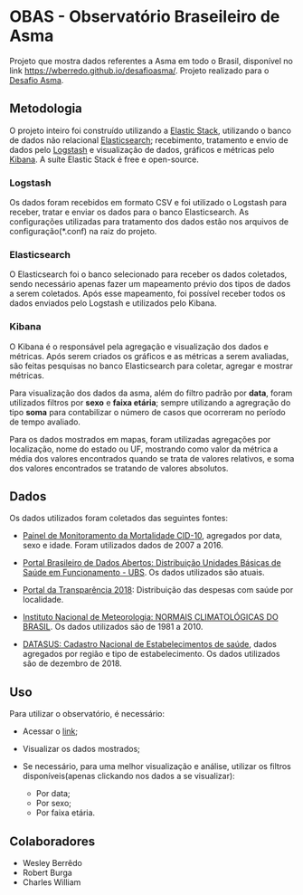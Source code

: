 # OBAS - Observatório Braseileiro de Asma
Projeto que mostra dados referentes a Asma em todo o Brasil, disponível no link https://wberredo.github.io/desafioasma/. Projeto realizado para o [Desafio Asma](https://desafioasmagsk.inovaeinstein.com.br/).

## Metodologia
O projeto inteiro foi construído utilizando a [Elastic Stack](https://www.elastic.co/pt/products/), utilizando o banco de dados não relacional [Elasticsearch](https://www.elastic.co/pt/products/elasticsearch); recebimento, tratamento e envio de dados pelo [Logstash](https://www.elastic.co/pt/products/logstash) e visualização de dados, gráficos e métricas pelo [Kibana](https://www.elastic.co/pt/products/kibana). A suíte Elastic Stack é free e open-source.

### Logstash
Os dados foram recebidos em formato CSV e foi utilizado o Logstash para receber, tratar e enviar os dados para o banco Elasticsearch.
As configurações utilizadas para tratamento dos dados estão nos arquivos de configuração(*.conf) na raiz do projeto.

### Elasticsearch
O Elasticsearch foi o banco selecionado para receber os dados coletados, sendo necessário apenas fazer um mapeamento prévio dos tipos de dados a serem coletados. Após esse mapeamento, foi possível receber todos os dados enviados pelo Logstash e utilizados pelo Kibana.

### Kibana
O Kibana é o responsável pela agregação e visualização dos dados e métricas. Após serem criados os gráficos e as métricas a serem avaliadas, são feitas pesquisas no banco Elasticsearch para coletar, agregar e mostrar métricas.

Para visualização dos dados da asma, além do filtro padrão por **data**, foram utilizados filtros por **sexo** e **faixa etária**; sempre utilizando a agregração do tipo **soma** para contabilizar o número de casos que ocorreram no período de tempo avaliado.

Para os dados mostrados em mapas, foram utilizadas agregações por localização, nome do estado ou UF, mostrando como valor da métrica a média dos valores encontrados quando se trata de valores relativos, e soma dos valores encontrados se tratando de valores absolutos.

## Dados

Os dados utilizados foram coletados das seguintes fontes:
  * [Painel de Monitoramento da Mortalidade CID-10](http://svs.aids.gov.br/dantps/centrais-de-conteudos/paineis-de-monitoramento/mortalidade/cid10), agregados por data, sexo e idade. Foram utilizados dados de 2007 a 2016.
  
  * [Portal Brasileiro de Dados Abertos: Distribuição Unidades Básicas de Saúde em Funcionamento - UBS](http://dados.gov.br/dataset/ubs_funcionamento). Os dados utilizados são atuais.

  * [Portal da Transparência 2018](http://www.portaltransparencia.gov.br/funcoes/10-saude?ano=2018): Distribuição das despesas com saúde por localidade.

  * [Instituto Nacional de Meteorologia: NORMAIS CLIMATOLÓGICAS DO BRASIL](http://www.inmet.gov.br/portal/index.php?r=clima/normaisClimatologicas). Os dados utilizados são de 1981 a 2010.

  * [DATASUS: Cadastro Nacional de Estabelecimentos de saúde](http://www2.datasus.gov.br/DATASUS/index.php?area=0204), dados agregados por região e tipo de estabelecimento. Os dados utilizados são de dezembro de 2018.

## Uso
Para utilizar o observatório, é necessário:
* Acessar o [link](https://wberredo.github.io/desafioasma/);

* Visualizar os dados mostrados;

* Se necessário, para uma melhor visualização e análise, utilizar os filtros disponíveis(apenas clickando nos dados a se visualizar):

  * Por data;
  * Por sexo;
  * Por faixa etária.

## Colaboradores
* Wesley Berrêdo
* Robert Burga
* Charles William

